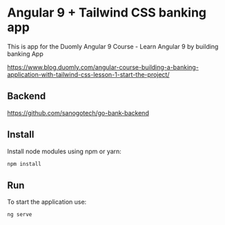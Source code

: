 # Angular 9 + Tailwind CSS banking app

This is app for the Duomly Angular 9 Course - Learn Angular 9 by building banking App

https://www.blog.duomly.com/angular-course-building-a-banking-application-with-tailwind-css-lesson-1-start-the-project/

## Backend
https://github.com/sanogotech/go-bank-backend

## Install

Install node modules using npm or yarn:

```bash
npm install
```

## Run

To start the application use:
```python
ng serve
```
